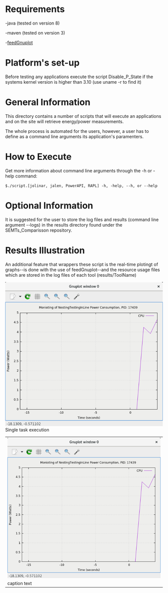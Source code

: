 # Requirements
-java (tested on version 8)

-maven (tested on version 3)

-[feedGnuplot](http://search.cpan.org/~dkogan/feedgnuplot-1.42/bin/feedgnuplot)

# Platform's set-up
Before testing any applications execute the script Disable_P_State if the systems kernel version is higher than 3.10 (use uname -r to find it)

# General Information
This directory contains a number of scripts that will execute an applications and on the site will retrieve energy/power measurements.

The whole process is automated for the users, however, a user has to define as a command line arguments its application's paramenters.

# How to Execute
Get more information about command line arguments through the -h or -help command:

	$./script.[jolinar, jalen, PowerAPI, RAPL] -h, -help, --h, or --help

# Optional Information
It is suggested for the user to store the log files and results (command line argument --logs) in the results directory found under the SEMTs_Comparisson repository.

# Results Illustration
An additional feature that wrappers these script is the real-time plotingt of graphs--is done with the use of feedGnuplot--and the resource usage files which are 
stored in the log files of each tool (results/ToolName)


  <img src="../img/sinlge_task.png"  />
  <tr><td class="caption">Single task execution</td></tr>

<p align="center">
<table class="image">
<tr><td> <img src="../img/sinlge_task.png"  /></td></tr>
<tr><td class="caption">caption text</td></tr>
</table>
</p>
